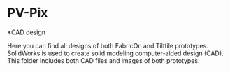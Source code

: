 # PV-Pix 

*CAD design 

Here you can find all designs of both FabricOn and Tilttile prototypes. SolidWorks is used to create solid modeling computer-aided design (CAD). This folder includes both CAD files and images of both prototypes.

